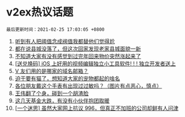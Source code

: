 # v2ex热议话题

`最后更新时间：2021-02-25 17:03:05 +0800`

1. [听到有人把阈值念成阀值我都替他们觉得尬](https://www.v2ex.com/t/756103)
1. [都在说县城没落了，但这次回家发现老家县城面貌一新](https://www.v2ex.com/t/756126)
1. [不知道大家有没有感觉到过完年回来物价突然涨起来了](https://www.v2ex.com/t/755998)
1. [[送兑换码] iOS 上好用的视频编辑独立小工具软件! ! ! 
独立开发者送上](https://www.v2ex.com/t/756040)
1. [V 友们用的是哪家的域名邮箱？](https://www.v2ex.com/t/756059)
1. [迫于要有猫了，想知道大家的宠物都起的啥名](https://www.v2ex.com/t/756210)
1. [各位朋友戴这个手表有出现过过敏吗？（图片有点恶心，慎点）](https://www.v2ex.com/t/756068)
1. [王伟翻了个身，碰到一个胡渣脸](https://www.v2ex.com/t/756028)
1. [这几天基金大跌，有没有小伙伴抱团取暖](https://www.v2ex.com/t/756072)
1. [[一个迷思] 虽然大家网上抗议 996，但真正不加班的公司却鲜有人问津](https://www.v2ex.com/t/756191)

